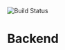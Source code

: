 ![Build Status](https://codebuild.us-east-1.amazonaws.com/badges?uuid=eyJlbmNyeXB0ZWREYXRhIjoiL3JZVlczcnJ5bTVmNW9DemwycEF0cGxHdW9OcHZHUXJLdG9ORzJqTHVtN1F5SFJ6U1BHdmVPUlpSc0hRaGxYSE00SnVRSmp6Mjk2eFcrZ2dKSXJJYjljPSIsIml2UGFyYW1ldGVyU3BlYyI6IlFXdmdHaXhYYWVGZDZOeVkiLCJtYXRlcmlhbFNldFNlcmlhbCI6MX0%3D&branch=master)

# Backend
